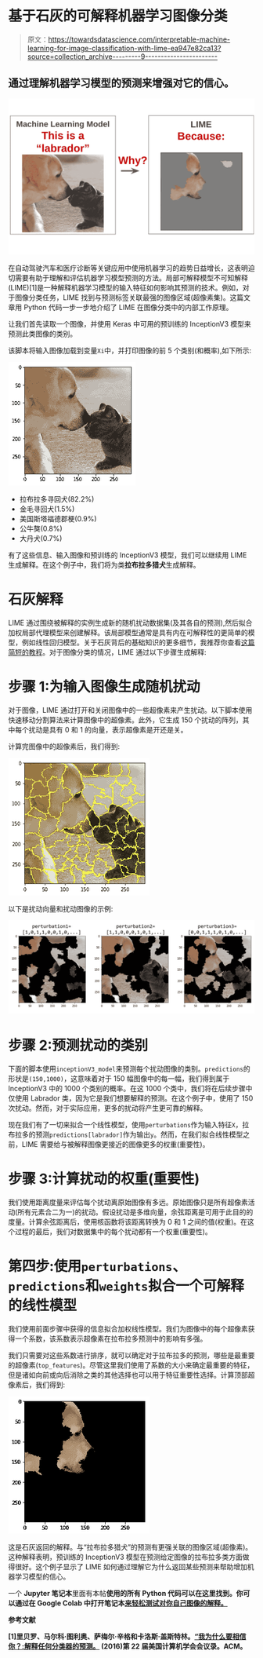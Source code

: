 # 基于石灰的可解释机器学习图像分类

> 原文：<https://towardsdatascience.com/interpretable-machine-learning-for-image-classification-with-lime-ea947e82ca13?source=collection_archive---------9----------------------->

## 通过理解机器学习模型的预测来增强对它的信心。

![](img/9c7490bde647f8f68acb80657d896eea.png)

在自动驾驶汽车和医疗诊断等关键应用中使用机器学习的趋势日益增长，这表明迫切需要有助于理解和评估机器学习模型预测的方法。局部可解释模型不可知解释(LIME)[1]是一种解释机器学习模型的输入特征如何影响其预测的技术。例如，对于图像分类任务，LIME 找到与预测标签关联最强的图像区域(超像素集)。这篇文章用 Python 代码一步一步地介绍了 LIME 在图像分类中的内部工作原理。

让我们首先读取一个图像，并使用 Keras 中可用的预训练的 InceptionV3 模型来预测此类图像的类别。

该脚本将输入图像加载到变量`Xi`中，并打印图像的前 5 个类别(和概率),如下所示:

![](img/f7b709a58e3deecc90d598458c91e17c.png)

*   拉布拉多寻回犬(82.2%)
*   金毛寻回犬(1.5%)
*   美国斯塔福德郡梗(0.9%)
*   公牛獒(0.8%)
*   大丹犬(0.7%)

有了这些信息、输入图像和预训练的 InceptionV3 模型，我们可以继续用 LIME 生成解释。在这个例子中，我们将为类**拉布拉多猎犬**生成解释。

# 石灰解释

LIME 通过围绕被解释的实例生成新的随机扰动数据集(及其各自的预测),然后拟合加权局部代理模型来创建解释。该局部模型通常是具有内在可解释性的更简单的模型，例如线性回归模型。关于石灰背后的基础知识的更多细节，我推荐你查看[这篇简短的教程](https://nbviewer.jupyter.org/urls/arteagac.github.io/blog/lime.ipynb)。对于图像分类的情况，LIME 通过以下步骤生成解释:

# 步骤 1:为输入图像生成随机扰动

对于图像，LIME 通过打开和关闭图像中的一些超像素来产生扰动。以下脚本使用快速移动分割算法来计算图像中的超像素。此外，它生成 150 个扰动的阵列，其中每个扰动是具有 0 和 1 的向量，表示超像素是开还是关。

计算完图像中的超像素后，我们得到:

![](img/1c1695fd915e8e5a61029f2348015e93.png)

以下是扰动向量和扰动图像的示例:

![](img/24b26316b0984ae6e5cb3ac3363c31a6.png)

# 步骤 2:预测扰动的类别

下面的脚本使用`inceptionV3_model`来预测每个扰动图像的类别。`predictions`的形状是`(150,1000)`，这意味着对于 150 幅图像中的每一幅，我们得到属于 InceptionV3 中的 1000 个类别的概率。在这 1000 个类中，我们将在后续步骤中仅使用 Labrador 类，因为它是我们想要解释的预测。在这个例子中，使用了 150 次扰动。然而，对于实际应用，更多的扰动将产生更可靠的解释。

现在我们有了一切来拟合一个线性模型，使用`perturbations`作为输入特征`X`，拉布拉多的预测`predictions[labrador]`作为输出`y`。然而，在我们拟合线性模型之前，LIME 需要给与被解释图像更接近的图像更多的权重(重要性)。

# 步骤 3:计算扰动的权重(重要性)

我们使用距离度量来评估每个扰动离原始图像有多远。原始图像只是所有超像素活动(所有元素合二为一)的扰动。假设扰动是多维向量，余弦距离是可用于此目的的度量。计算余弦距离后，使用核函数将该距离转换为 0 和 1 之间的值(权重)。在这个过程的最后，我们对数据集中的每个扰动都有一个权重(重要性)。

# 第四步:使用`perturbations`、`predictions`和`weights`拟合一个可解释的线性模型

我们使用前面步骤中获得的信息拟合加权线性模型。我们为图像中的每个超像素获得一个系数，该系数表示超像素在拉布拉多预测中的影响有多强。

我们只需要对这些系数进行排序，就可以确定对于拉布拉多的预测，哪些是最重要的超像素(`top_features`)。尽管这里我们使用了系数的大小来确定最重要的特征，但是诸如向前或向后消除之类的其他选择也可以用于特征重要性选择。计算顶部超像素后，我们得到:

![](img/d0410762b396fec550b84165c9d88943.png)

这是石灰返回的解释。与“拉布拉多猎犬”的预测有更强关联的图像区域(超像素)。这种解释表明，预训练的 InceptionV3 模型在预测给定图像的拉布拉多类方面做得很好。这个例子显示了 LIME 如何通过理解它为什么返回某些预测来帮助增加机器学习模型的信心。

一个 **Jupyter 笔记本**里面有本帖**使用的所有 Python 代码可以在这里**[](https://nbviewer.jupyter.org/url/arteagac.github.io/blog/lime_image.ipynb)**找到。你可以通过在 Google Colab 中打开笔记本[来轻松测试对你自己图像的解释。](https://colab.research.google.com/github/arteagac/arteagac.github.io/blob/master/blog/lime_image.ipynb)**

****参考文献****

**[1]里贝罗、马尔科·图利奥、萨梅尔·辛格和卡洛斯·盖斯特林。[“我为什么要相信你？:解释任何分类器的预测。](https://dl.acm.org/citation.cfm?Id=2939778) (2016)第 22 届美国计算机学会会议录。ACM。**